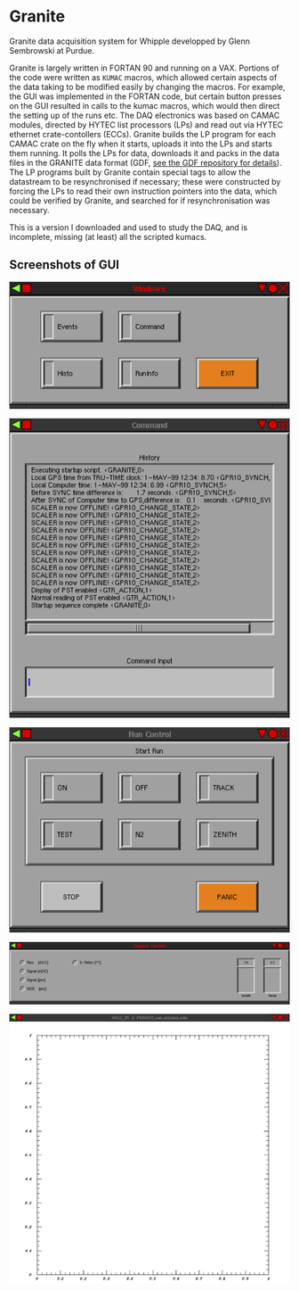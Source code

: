 # Granite
Granite data acquisition system for Whipple developped by Glenn Sembrowski at Purdue.

Granite is largely written in FORTAN 90 and running on a VAX. Portions of the code were written as `KUMAC` macros, which allowed certain aspects of the data taking to be modified easily by changing the macros. For example, the GUI was implemented in the FORTAN code, but certain button presses on the GUI resulted in calls to the kumac macros, which would then direct the setting up of the runs etc. The DAQ electronics was based on CAMAC modules, directed by HYTEC list processors (LPs) and read out via HYTEC ethernet crate-contollers (ECCs). Granite builds the LP program for each CAMAC crate on the fly when it starts, uploads it into the LPs and starts them running. It polls the LPs for data, downloads it and packs in the data files in the GRANITE data format (GDF, [see the GDF repository for details](https://github.com/Whipple10m/GDF)). The LP programs built by Granite contain special tags to allow the datastream to be resynchronised if necessary; these were constructed by forcing the LPs to read their own instruction pointers into the data, which could be verified by Granite, and searched for if resynchronisation was necessary.

This is a version I downloaded and used to study the DAQ, and is incomplete, missing (at least) all the scripted kumacs.

## Screenshots of GUI 

![Window selection](https://github.com/Whipple10m/Granite/blob/main/Assets/granite1.png)

![Command entry and log](https://github.com/Whipple10m/Granite/blob/main/Assets/granite2.png)

![Run control](https://github.com/Whipple10m/Granite/blob/main/Assets/granite3.png)

![Display control](https://github.com/Whipple10m/Granite/blob/main/Assets/granite4.png)

![Histogram](https://github.com/Whipple10m/Granite/blob/main/Assets/granite5.png)
